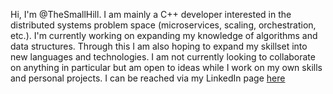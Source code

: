 Hi, I'm @TheSmallHill. I am mainly a C++ developer interested in the distributed systems problem space (microservices, scaling, orchestration, etc.). I'm
currently working on expanding my knowledge of algorithms and data structures. Through this I am also hoping to expand my skillset into new languages and
technologies. I am not currently looking to collaborate on anything in particular but am open to ideas while I work on my own skills and personal projects.
I can be reached via my LinkedIn page [here](www.linkedin.com/in/jacob-knoll-6315b585)

